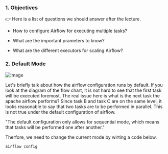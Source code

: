 ### 1. Objectives 

:point_right: Here is a list of questions we should answer after the lecture. 

- How to configure Airflow for executing multiple tasks?

- What are the important prameters to know?

- What are the different executors for scaling Airflow?


### 2. Default Mode 


![image](https://user-images.githubusercontent.com/53164959/109650883-312e4880-7ba1-11eb-8452-5aa0795313a1.png)

Let's briefly talk about how the airflow configuration runs by default. If you look at the diagram of the flow chart, it is not hard to see that the first task will be executed foremost. The real issue here is what is the next task the apache airflow performs? Since task B and task C are on the same level, it looks reasonable to say that two tasks are to be performed in parallel.  This is not true under the default configuration of airflow. 

"The default configuration only allows for sequential mode, which means that tasks will be performed one after another."

Therfore, we need to change the current mode by wirting a code below. 

```linux
airflow config 

```


